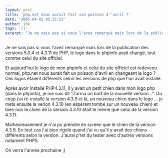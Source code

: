 ```yaml
---
layout: post
title: 'php.net nous aurait fait son poisson d''avril ?'
date: '2005-04-02 05:35:53'
author: j0k
tags: '[]'
excerpt: "Je ne sais pas si vous l'avez remarqué mais lors de la publication des versions 5.0.4 et 4.3.11 de PHP, le logo dans le phpinfo avait changé, tout comme celui du site officiel.     \nEt aujourd'hui le logo de mon phpinfo et celui du site officiel est redevenu normal, php.net nous aurait fait un poisson d'avril en changeant le logo ?   Ces logos étaient      …"
---
```


Je ne sais pas si vous l'avez remarqué mais lors de la publication des versions 5.0.4 et 4.3.11 de PHP, le logo dans le phpinfo avait changé, tout comme celui du site officiel.

Et aujourd'hui le logo de mon phpinfo et celui du site officiel est redevenu normal, php.net nous aurait fait un poisson d'avril en changeant le logo ?   Ces logos étaient différents selon les versions de php que l'on avait installé.

Après avoir installé PHP4.3.11, il y avait un petit chien dans mon logo php (dans le phpinfo), je me suis dit "Zarma un buG de la nouvelle version…". Du coup j'ai ré-installé la version 4.3.9 et là, un nouveau chien dans le logo ... je mets ensuite la verion 4.3.10 (en espérant tombé sur un nouveau chien) et bien non le chien de la version 4.3.10 était le même que celui de la version 4.3.11.

Malheureusement je n'ai pu prendre en screen que le chien de la version 4.3.9.   En tout cas j'ai bien rigolé quand j'ai vu qu'il y avait des chiens différents selon la version. J'aurai p'tet du tester avec d'autres versions notament PHP5.

On verra l'année prochaine ;)
